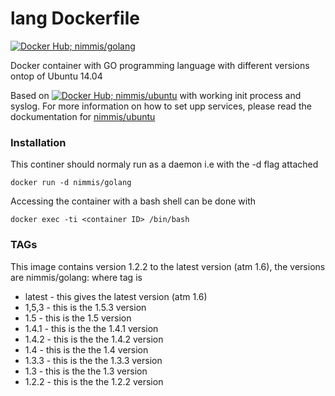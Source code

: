 
lang Dockerfile
===============
[![Docker Hub; nimmis/golang](https://img.shields.io/badge/dockerhub-nimmis%2Fgolang-green.svg)](https://registry.hub.docker.com/u/nimmis/golang)

Docker container with GO programming language with different versions ontop of Ubuntu 14.04

Based on [![Docker Hub; nimmis/ubuntu](https://img.shields.io/badge/dockerhub-nimmis%2Fubuntu-green.svg)](https://registry.hub.docker.com/u/nimmis/ubuntu) with working init process and syslog. For more information on how to set upp services, please read the dockumentation for [nimmis/ubuntu](https://registry.hub.docker.com/u/nimmis/ubuntu)

### Installation

This continer should normaly run as a daemon i.e with the -d flag attached

    docker run -d nimmis/golang

Accessing the container with a bash shell can be done with

	docker exec -ti <container ID> /bin/bash

### TAGs

This image contains version 1.2.2 to the latest version (atm 1.6), the versions are nimmis/golang:<tag> where tag is

- latest -  this gives the latest version (atm 1.6)
- 1,5,3  -  this is the 1.5.3 version
- 1.5    -  this is the 1.5 version
- 1.4.1  -  this is the the 1.4.1 version
- 1.4.2  -  this is the the 1.4.2 version
- 1.4    -  this is the the 1.4 version
- 1.3.3  -  this is the the 1.3.3 version
- 1.3    -  this is the the 1.3 version
- 1.2.2  -  this is the the 1.2.2 version

